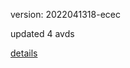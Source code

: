 version: 2022041318-ecec

updated 4 avds

[details](https://github.com/0x74f917491bfa7ebfa379/ali_avd_db/blob/master/change_log/2022/04/13/18/ecec.txt)
